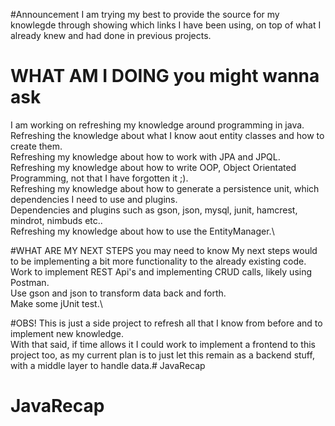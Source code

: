 #Announcement
I am trying my best to provide the source for my knowlegde through showing which links I have been using, on top 
of what I already knew and had done in previous projects.

# WHAT AM I DOING you might wanna ask
I am working on refreshing my knowledge around programming in java.\
Refreshing the knowledge about what I know aout entity classes and how to create them.\
Refreshing my knowledge about how to work with JPA and JPQL.\
Refreshing my knowledge about how to write OOP, Object Orientated Programming, not that I have forgotten it ;).\
Refreshing my knowledge about how to generate a persistence unit, which dependencies I need to use and plugins.\
Dependencies and plugins such as gson, json, mysql, junit, hamcrest, mindrot, nimbuds etc..\
Refreshing my knowledge about how to use the EntityManager.\

#WHAT ARE MY NEXT STEPS you may need to know
My next steps would to be implementing a bit more functionality to the already existing code.\
Work to implement REST Api's and implementing CRUD calls, likely using Postman.\
Use gson and json to transform data back and forth.\
Make some jUnit test.\

#OBS!
This is just a side project to refresh all that I know from before and to implement new knowledge.\
With that said, if time allows it I could work to implement a frontend to this project too, as my current plan is 
to just let this remain as a backend stuff, with a middle layer to handle data.\# JavaRecap
# JavaRecap
